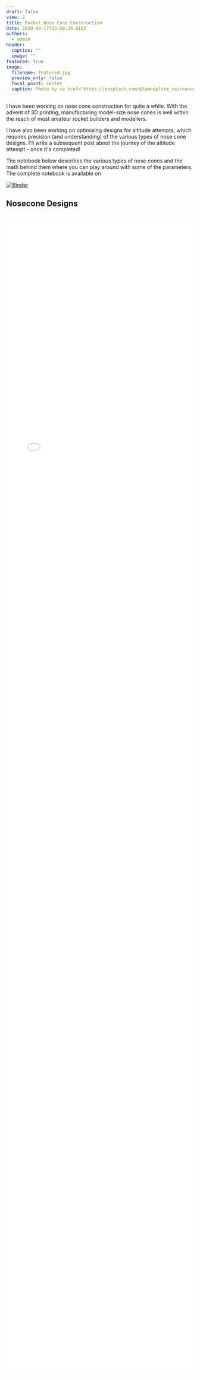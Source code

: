 ```yaml
---
draft: false
view: 2
title: Rocket Nose Cone Construction
date: 2020-09-17T13:50:29.810Z
authors:
  - admin
header:
  caption: ""
  image: ""
featured: true
image:
  filename: featured.jpg
  preview_only: false
  focal_point: center
  caption: Photo by <a href="https://unsplash.com/@tamasp?utm_source=unsplash&amp;utm_medium=referral&amp;utm_content=creditCopyText">Tamas Pap</a> on <a href="https://unsplash.com/s/photos/nose-cone?utm_source=unsplash&amp;utm_medium=referral&amp;utm_content=creditCopyText">Unsplash</a>
---
```


I have been working on nose cone construction for quite a while. With the advent of 3D printing, manufacturing model-size nose cones is well within the reach of most amateur rocket builders and modellers.

I have also been working on optimising designs for altitude attempts, which requires precision (and understanding) of the various types of nose cone designs. I'll write a subsequent post about the journey of the altitude attempt - once it's completed!

The notebook below describes the various types of nose cones and the math behind them where you can play around with some of the parameters. The complete notebook is available on 

[![Binder](https://mybinder.org/badge_logo.svg)](https://mybinder.org/v2/gh/rlhatcher/nosecones/main?filepath=elliptical.ipynb)
## Nosecone Designs

<iframe width="100%" height="80%" name="iframe" src="/files/elliptical.html" frameborder="0" scrolling="no" onload="resizeIframe(this)"></iframe>
